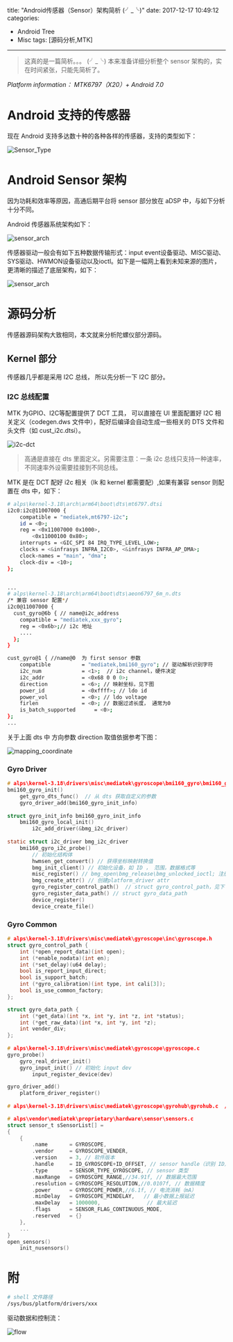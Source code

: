 title: "Android传感器（Sensor）架构简析 (╯_╰)"
date: 2017-12-17 10:49:12
categories:
- Android Tree
- Misc
tags: [源码分析,MTK]
---
> 这真的是一篇简析。。。 (╯_╰)  本来准备详细分析整个 sensor 架构的，实在时间紧张，只能先简析了。

*Platform information： MTK6797（X20）+ Android 7.0*

# Android 支持的传感器
现在 Android 支持多达数十种的各种各样的传感器，支持的类型如下：

![Sensor_Type](https://andylee-1258982386.cos.ap-chengdu.myqcloud.com/android/mtk/sensor_type.jpg)

# Android Sensor 架构
<!--more-->
因为功耗和效率等原因，高通后期平台将 sensor 部分放在 aDSP 中，与如下分析十分不同。

Android 传感器系统架构如下：

![sensor_arch](https://andylee-1258982386.cos.ap-chengdu.myqcloud.com/android/mtk/sensor_arch.jpg)

传感器驱动一般会有如下五种数据传输形式：input event设备驱动、MISC驱动、SYS驱动、HWMON设备驱动以及ioctl。如下是一幅网上看到未知来源的图片，更清晰的描述了底层架构，如下：

![sensor_arch](https://andylee-1258982386.cos.ap-chengdu.myqcloud.com/android/mtk/sensor_arch.png)

# 源码分析
传感器源码架构大致相同，本文就来分析陀螺仪部分源码。

## Kernel 部分
传感器几乎都是采用 I2C 总线， 所以先分析一下 I2C 部分。

### I2C 总线配置
MTK 为GPIO、I2C等配置提供了 DCT 工具， 可以直接在 UI 里面配置好 I2C 相关定义（codegen.dws 文件中），配好后编译会自动生成一些相关的 DTS 文件和头文件（如 cust_i2c.dtsi）。

![i2c-dct](https://andylee-1258982386.cos.ap-chengdu.myqcloud.com/android/mtk/i2c_dct.jpg)
> 高通是直接在 dts 里面定义。另需要注意：一条 i2c 总线只支持一种速率，不同速率外设需要挂接到不同总线。

MTK 是在 DCT 配好 i2c 相关（lk 和 kernel 都需要配）,如果有兼容 sensor 则配置在 dts 中，如下：
```bash
# alps\kernel-3.18\arch\arm64\boot\dts\mt6797.dtsi
i2c0:i2c@11007000 {
	compatible = "mediatek,mt6797-i2c";
	id = <0>;
	reg = <0x11007000 0x1000>,
		<0x11000100 0x80>;
	interrupts = <GIC_SPI 84 IRQ_TYPE_LEVEL_LOW>;
	clocks = <&infrasys INFRA_I2C0>, <&infrasys INFRA_AP_DMA>;
	clock-names = "main", "dma";
	clock-div = <10>;
};


...
# alps\kernel-3.18\arch\arm64\boot\dts\aeon6797_6m_n.dts
/* 兼容 sensor 配置*/
i2c0@11007000 {
  cust_gyro@6b { // name@i2c_address
	compatible = "mediatek,xxx_gyro";
	reg = <0x6b>;// i2c 地址
	....
  };
}

cust_gyro@1 { //name@0  为 first sensor 参数
	compatible			= "mediatek,bmi160_gyro"; // 驱动解析识别字符
	i2c_num				= <1>;  // i2c channel，硬件决定
	i2c_addr			= <0x68 0 0 0>; 
	direction			= <6>; // 映射坐标，见下图
	power_id			= <0xffff>; // ldo id
	power_vol			= <0>; // ldo voltage
	firlen				= <0>; // 数据过滤长度， 通常为0
	is_batch_supported		= <0>; 
};
...
```
关于上面 dts 中 方向参数 direction 取值依据参考下图：

![mapping_coordinate](https://andylee-1258982386.cos.ap-chengdu.myqcloud.com/android/mtk/mapping_coordinate.jpg)


### Gyro Driver
```c
# alps\kernel-3.18\drivers\misc\mediatek\gyroscope\bmi160_gyro\bmi160_gyro.c
bmi160_gyro_init()
    get_gyro_dts_func()  // 从 dts 获取自定义的参数
    gyro_driver_add(bmi160_gyro_init_info)
    
struct gyro_init_info bmi160_gyro_init_info
    bmi160_gyro_local_init()
        i2c_add_driver(&bmg_i2c_driver)
        
static struct i2c_driver bmg_i2c_driver  
    bmi160_gyro_i2c_probe()
        // 初始化结构体
        hwmsen_get_convert() // 获得坐标映射转换值
        bmg_init_client() // 初始化设备，如 ID ， 范围，数据格式等
        misc_register() // bmg_open\bmg_release\bmg_unlocked_ioctl; 注册设备，for factory mode , engineer mode , and so on
        bmg_create_attr() // 创建platform_driver attr
        gyro_register_control_path()  // struct gyro_control_path，见下 Common 部分
        gyro_register_data_path() // struct gyro_data_path
        device_register()
        device_create_file()
```
### Gyro Common
```c
# alps\kernel-3.18\drivers\misc\mediatek\gyroscope\inc\gyroscope.h    
struct gyro_control_path {
	int (*open_report_data)(int open);
	int (*enable_nodata)(int en);
	int (*set_delay)(u64 delay);
	bool is_report_input_direct;
	bool is_support_batch;
	int (*gyro_calibration)(int type, int cali[3]);
	bool is_use_common_factory;
};

struct gyro_data_path {
	int (*get_data)(int *x, int *y, int *z, int *status);
	int (*get_raw_data)(int *x, int *y, int *z);
	int vender_div;
};    
    
# alps\kernel-3.18\drivers\misc\mediatek\gyroscope\gyroscope.c    
gyro_probe()
    gyro_real_driver_init()
    gyro_input_init() // 初始化 input dev
        input_register_device(dev)

gyro_driver_add()
    platform_driver_register()
    
# alps\kernel-3.18\drivers\misc\mediatek\gyroscope\gyrohub\gyrohub.c  // sensorhub   
```

```c
# alps\vendor\mediatek\proprietary\hardware\sensor\sensors.c
struct sensor_t sSensorList[] =
{
    {
        .name       = GYROSCOPE,
        .vendor     = GYROSCOPE_VENDER,
        .version    = 3, // 软件版本
        .handle     = ID_GYROSCOPE+ID_OFFSET, // sensor handle（识别 ID）
        .type       = SENSOR_TYPE_GYROSCOPE, // sensor 类型
        .maxRange   = GYROSCOPE_RANGE,//34.91f, // 数据最大范围
        .resolution = GYROSCOPE_RESOLUTION,//0.0107f, // 数据精度
        .power      = GYROSCOPE_POWER,//6.1f, // 电流消耗（mA）
        .minDelay   = GYROSCOPE_MINDELAY,   // 最小数据上报延迟
		.maxDelay   = 1000000,               // 最大延迟
        .flags      = SENSOR_FLAG_CONTINUOUS_MODE,
        .reserved   = {}
    },
    ...
}
open_sensors()
    init_nusensors()
```
# 附 
```bash
# shell 文件路径
/sys/bus/platform/drivers/xxx
```
驱动数据和控制流：

![flow](https://andylee-1258982386.cos.ap-chengdu.myqcloud.com/android/mtk/work_flow.jpg)
